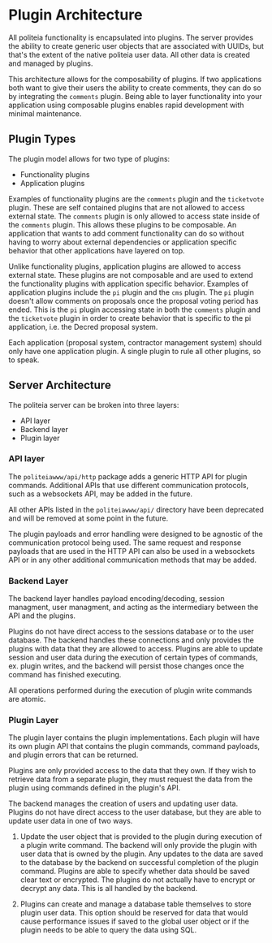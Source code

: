 Plugin Architecture
====

All politeia functionality is encapsulated into plugins. The server provides
the ability to create generic user objects that are associated with UUIDs, but
that's the extent of the native politeia user data. All other data is created
and managed by plugins.

This architecture allows for the composability of plugins. If two applications
both want to give their users the ability to create comments, they can do so by
integrating the `comments` plugin. Being able to layer functionality into your
application using composable plugins enables rapid development with minimal
maintenance.

## Plugin Types

The plugin model allows for two type of plugins:
- Functionality plugins
- Application plugins

Examples of functionality plugins are the `comments` plugin and the
`ticketvote` plugin. These are self contained plugins that are not allowed to
access external state. The `comments` plugin is only allowed to access state
inside of the `comments` plugin. This allows these plugins to be composable. An
application that wants to add comment functionality can do so without having to
worry about external dependencies or application specific behavior that other
applications have layered on top.

Unlike functionality plugins, application plugins are allowed to access
external state. These plugins are not composable and are used to extend the
functionality plugins with application specific behavior. Examples of
application plugins include the `pi` plugin and the `cms` plugin. The `pi`
plugin doesn't allow comments on proposals once the proposal voting period has
ended. This is the `pi` plugin accessing state in both the `comments` plugin
and the `ticketvote` plugin in order to create behavior that is specific to the
pi application, i.e. the Decred proposal system.

Each application (proposal system, contractor management system) should only
have one application plugin. A single plugin to rule all other plugins, so to
speak.

## Server Architecture

The politeia server can be broken into three layers:
- API layer
- Backend layer
- Plugin layer

### API layer

The `politeiawww/api/http` package adds a generic HTTP API for plugin commands.
Additional APIs that use different communication protocols, such as a
websockets API, may be added in the future.

All other APIs listed in the `politeiawww/api/` directory have been deprecated
and will be removed at some point in the future.

The plugin payloads and error handling were designed to be agnostic of the
communication protocol being used. The same request and response payloads that
are used in the HTTP API can also be used in a websockets API or in any other
additional communication methods that may be added.

### Backend Layer

The backend layer handles payload encoding/decoding, session managment,
user managment, and acting as the intermediary between the API and the
plugins.

Plugins do not have direct access to the sessions database or to the
user database. The backend handles these connections and only provides
the plugins with data that they are allowed to access.  Plugins are able
to update session and user data during the execution of certain types of
commands, ex. plugin writes, and the backend will persist those changes
once the command has finished executing.

All operations performed during the execution of plugin write commands
are atomic.

### Plugin Layer

The plugin layer contains the plugin implementations. Each plugin will have its
own plugin API that contains the plugin commands, command payloads, and plugin
errors that can be returned.

Plugins are only provided access to the data that they own. If they wish
to retrieve data from a separate plugin, they must request the data from the
plugin using commands defined in the plugin's API.

The backend manages the creation of users and updating user data. Plugins do
not have direct access to the user database, but they are able to update user
data in one of two ways.

1. Update the user object that is provided to the plugin during execution of a
   plugin write command. The backend will only provide the plugin with user
   data that is owned by the plugin. Any updates to the data are saved to the
   database by the backend on successful completion of the plugin command.
   Plugins are able to specify whether data should be saved clear text or
   encrypted. The plugins do not actually have to encrypt or decrypt any data.
   This is all handled by the backend.

2. Plugins can create and manage a database table themselves to store plugin
   user data. This option should be reserved for data that would cause
   performance issues if saved to the global user object or if the plugin needs
   to be able to query the data using SQL.

